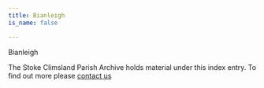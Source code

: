 ```yaml
---
title: Bianleigh
is_name: false

---
```


Bianleigh


The Stoke Climsland Parish Archive holds material under this index entry. To find out more please [contact us](/contact/)
